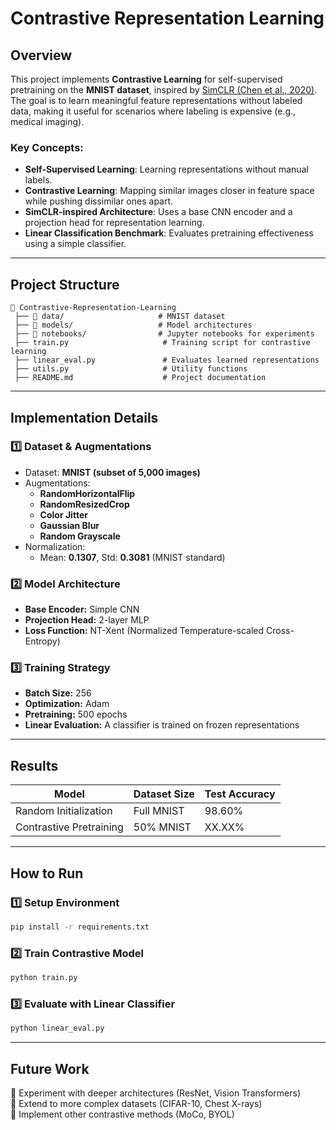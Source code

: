 # **Contrastive Representation Learning**  

## **Overview**  
This project implements **Contrastive Learning** for self-supervised pretraining on the **MNIST dataset**, inspired by [SimCLR (Chen et al., 2020)](https://arxiv.org/pdf/2002.05709). The goal is to learn meaningful feature representations without labeled data, making it useful for scenarios where labeling is expensive (e.g., medical imaging).  

### **Key Concepts:**  
- **Self-Supervised Learning**: Learning representations without manual labels.  
- **Contrastive Learning**: Mapping similar images closer in feature space while pushing dissimilar ones apart.  
- **SimCLR-inspired Architecture**: Uses a base CNN encoder and a projection head for representation learning.  
- **Linear Classification Benchmark**: Evaluates pretraining effectiveness using a simple classifier.  

---

## **Project Structure**
```
📂 Contrastive-Representation-Learning
 ├── 📁 data/                     # MNIST dataset
 ├── 📁 models/                   # Model architectures
 ├── 📁 notebooks/                # Jupyter notebooks for experiments
 ├── train.py                     # Training script for contrastive learning
 ├── linear_eval.py               # Evaluates learned representations
 ├── utils.py                     # Utility functions
 ├── README.md                    # Project documentation
```

---

## **Implementation Details**  

### **1️⃣ Dataset & Augmentations**
- Dataset: **MNIST (subset of 5,000 images)**
- Augmentations:
  - **RandomHorizontalFlip**
  - **RandomResizedCrop**
  - **Color Jitter**
  - **Gaussian Blur**
  - **Random Grayscale**
- Normalization:  
  - Mean: **0.1307**, Std: **0.3081** (MNIST standard)

### **2️⃣ Model Architecture**  
- **Base Encoder:** Simple CNN  
- **Projection Head:** 2-layer MLP  
- **Loss Function:** NT-Xent (Normalized Temperature-scaled Cross-Entropy)  

### **3️⃣ Training Strategy**  
- **Batch Size:** 256  
- **Optimization:** Adam  
- **Pretraining:** 500 epochs  
- **Linear Evaluation:** A classifier is trained on frozen representations  

---

## **Results**
| Model                  | Dataset Size | Test Accuracy |
|------------------------|-------------|--------------|
| Random Initialization  | Full MNIST   | 98.60%       |
| Contrastive Pretraining | 50% MNIST    | XX.XX%       |

---

## **How to Run**  
### **1️⃣ Setup Environment**  
```bash
pip install -r requirements.txt
```
### **2️⃣ Train Contrastive Model**  
```bash
python train.py
```
### **3️⃣ Evaluate with Linear Classifier**  
```bash
python linear_eval.py
```

---

## **Future Work**  
🔹 Experiment with deeper architectures (ResNet, Vision Transformers)  
🔹 Extend to more complex datasets (CIFAR-10, Chest X-rays)  
🔹 Implement other contrastive methods (MoCo, BYOL)  

